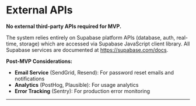 # External APIs

**No external third-party APIs required for MVP.**

The system relies entirely on Supabase platform APIs (database, auth, real-time, storage) which are accessed via Supabase JavaScript client library. All Supabase services are documented at https://supabase.com/docs.

**Post-MVP Considerations:**
- **Email Service** (SendGrid, Resend): For password reset emails and notifications
- **Analytics** (PostHog, Plausible): For usage analytics
- **Error Tracking** (Sentry): For production error monitoring

---
